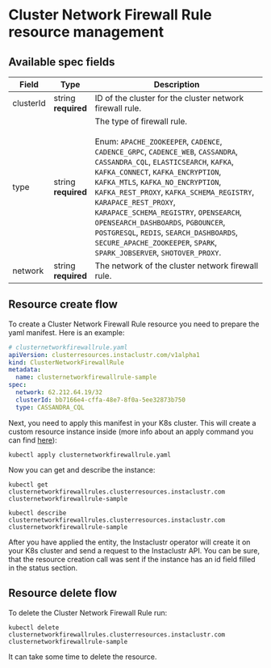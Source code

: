 # Cluster Network Firewall Rule resource management

## Available spec fields

| Field                                             | Type                               | Description                                                                                                                                                                                                                                                                                                                                                                                                                                                                                                         |
|---------------------------------------------------|------------------------------------|---------------------------------------------------------------------------------------------------------------------------------------------------------------------------------------------------------------------------------------------------------------------------------------------------------------------------------------------------------------------------------------------------------------------------------------------------------------------------------------------------------------------|
| clusterId                                             | string <br /> **required**         | ID of the cluster for the cluster network firewall rule.                                                                                                                                                                                                                                                                                                                                                                                                                                                            |
| type                                           | string <br /> **required** <br />  | The type of firewall rule. <br/> <br/>Enum: `APACHE_ZOOKEEPER`, `CADENCE`, `CADENCE_GRPC`, `CADENCE_WEB`, `CASSANDRA`, `CASSANDRA_CQL`, `ELASTICSEARCH`, `KAFKA`, `KAFKA_CONNECT`, `KAFKA_ENCRYPTION`, `KAFKA_MTLS`, `KAFKA_NO_ENCRYPTION`, `KAFKA_REST_PROXY`, `KAFKA_SCHEMA_REGISTRY`, `KARAPACE_REST_PROXY`, `KARAPACE_SCHEMA_REGISTRY`, `OPENSEARCH`, `OPENSEARCH_DASHBOARDS`, `PGBOUNCER`, `POSTGRESQL`, `REDIS`, `SEARCH_DASHBOARDS`, `SECURE_APACHE_ZOOKEEPER`, `SPARK`, `SPARK_JOBSERVER`, `SHOTOVER_PROXY`. |
| network                             | string <br /> **required**         | The network of the cluster network firewall rule.                                                                                                                                                                                                                                                                                                                                                                                                                                                                   |                                                                                                                                                                                                                                                                                                                                                                                                                                                                              |

## Resource create flow
To create a Cluster Network Firewall Rule resource you need to prepare the yaml manifest. Here is an example:
```yaml
# clusternetworkfirewallrule.yaml
apiVersion: clusterresources.instaclustr.com/v1alpha1
kind: ClusterNetworkFirewallRule
metadata:
  name: clusternetworkfirewallrule-sample
spec:
  network: 62.212.64.19/32
  clusterId: bb7166e4-cffa-48e7-8f0a-5ee32873b750
  type: CASSANDRA_CQL
```

Next, you need to apply this manifest in your K8s cluster. This will create a custom resource instance inside (more info about an apply command you can find [here](https://kubernetes.io/docs/reference/generated/kubectl/kubectl-commands#apply)):

```console
kubectl apply clusternetworkfirewallrule.yaml
```

Now you can get and describe the instance:

```console
kubectl get clusternetworkfirewallrules.clusterresources.instaclustr.com clusternetworkfirewallrule-sample
```
```console
kubectl describe clusternetworkfirewallrules.clusterresources.instaclustr.com clusternetworkfirewallrule-sample
```

After you have applied the entity, the Instaclustr operator will create it on your K8s cluster and send a request to the Instaclustr API. You can be sure, that the resource creation call was sent if the instance has an id field filled in the status section.

## Resource delete flow

To delete the Cluster Network Firewall Rule run:
```console
kubectl delete clusternetworkfirewallrules.clusterresources.instaclustr.com clusternetworkfirewallrule-sample
```

It can take some time to delete the resource.
